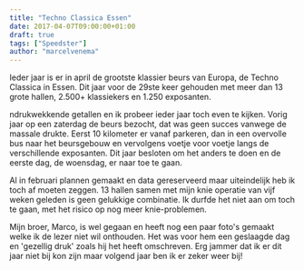 ```yaml
---
title: "Techno Classica Essen"
date: 2017-04-07T09:00:00+01:00
draft: true
tags: ["Speedster"]
author: "marcelvenema"
---
```


Ieder jaar is er in april de grootste klassier beurs van Europa, de Techno Classica in Essen. Dit jaar voor de 29ste keer gehouden met meer dan 13 grote hallen, 2.500+ klassiekers en 1.250 exposanten.

ndrukwekkende getallen en ik probeer ieder jaar toch even te kijken. Vorig jaar op een zaterdag de beurs bezocht, dat was geen succes vanwege de massale drukte. Eerst 10 kilometer er vanaf parkeren, dan in een overvolle bus naar het beursgebouw en vervolgens voetje voor voetje langs de verschillende exposanten. Dit jaar besloten om het anders te doen en de eerste dag, de woensdag, er naar toe te gaan.


Al in februari plannen gemaakt en data gereserveerd maar uiteindelijk heb ik toch af moeten zeggen. 13 hallen samen met mijn knie operatie van vijf weken geleden is geen gelukkige combinatie. Ik durfde het niet aan om toch te gaan, met het risico op nog meer knie-problemen.


Mijn broer, Marco, is wel gegaan en heeft nog een paar foto's gemaakt welke ik de lezer niet wil onthouden.  Het was voor hem een geslaagde dag en 'gezellig druk' zoals hij het heeft omschreven. Erg jammer dat ik er dit jaar niet bij kon zijn maar volgend jaar ben ik er zeker weer bij! 

